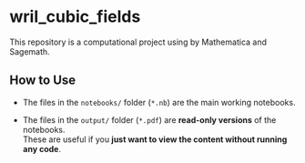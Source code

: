# wril_cubic_fields

This repository is a computational project using by Mathematica and Sagemath.

## How to Use

- The files in the `notebooks/` folder (`*.nb`) are the main working notebooks.  

- The files in the `output/` folder (`*.pdf`) are **read-only versions** of the notebooks.  
  These are useful if you **just want to view the content without running any code**.




